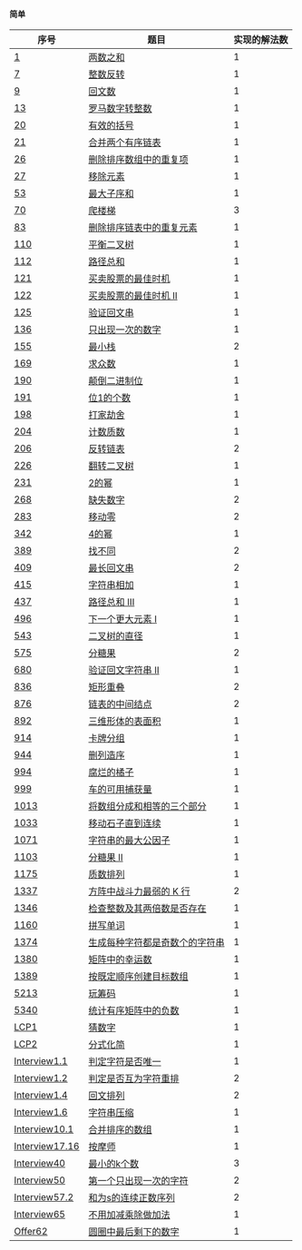#### 简单

| 序号                                                         | 题目                                                         | 实现的解法数 |
| ------------------------------------------------------------ | ------------------------------------------------------------ | ------------ |
| [1](https://leetcode-cn.com/problems/two-sum/)               | [两数之和](https://github.com/zywaited/leetcode/tree/master/1_50/1) | 1            |
| [7](https://leetcode-cn.com/problems/reverse-integer/)       | [整数反转](https://github.com/zywaited/leetcode/tree/master/1_50/7/) | 1            |
| [9](https://leetcode-cn.com/problems/palindrome-number)      | [回文数](https://github.com/zywaited/leetcode/tree/master/1_50/9/) | 1            |
| [13](https://leetcode-cn.com/problems/roman-to-integer/)     | [罗马数字转整数](https://github.com/zywaited/leetcode/tree/master/1_50/13/) | 1            |
| [20](https://leetcode-cn.com/problems/valid-parentheses/)    | [有效的括号](https://github.com/zywaited/leetcode/tree/master/1_50/20/) | 1            |
| [21](https://leetcode-cn.com/problems/merge-two-sorted-lists/) | [合并两个有序链表](https://github.com/zywaited/leetcode/tree/master/1_50/21/) | 1            |
| [26](https://leetcode-cn.com/problems/remove-duplicates-from-sorted-array/) | [删除排序数组中的重复项](https://github.com/zywaited/leetcode/tree/master/1_50/26/) | 1            |
| [27](https://leetcode-cn.com/problems/remove-element/)       | [移除元素](https://github.com/zywaited/leetcode/tree/master/1_50/27/) | 1            |
| [53](https://leetcode-cn.com/problems/maximum-subarray/)     | [最大子序和](https://github.com/zywaited/leetcode/tree/master/51_100/53/) | 1            |
| [70](https://leetcode-cn.com/problems/climbing-stairs/)      | [爬楼梯](https://github.com/zywaited/leetcode/tree/master/51_100/70/) | 3            |
| [83](https://leetcode-cn.com/problems/remove-duplicates-from-sorted-list/) | [删除排序链表中的重复元素](https://github.com/zywaited/leetcode/tree/master/51_100/83/) | 1            |
| [110](https://leetcode-cn.com/problems/balanced-binary-tree) | [平衡二叉树](https://github.com/zywaited/leetcode/tree/master/101_150/110/) | 1            |
| [112](https://leetcode-cn.com/problems/path-sum/)            | [路径总和](https://github.com/zywaited/leetcode/tree/master/101_150/112/) | 1            |
| [121](https://leetcode-cn.com/problems/best-time-to-buy-and-sell-stock/) | [买卖股票的最佳时机](https://github.com/zywaited/leetcode/tree/master/101_150/121/) | 1            |
| [122](https://leetcode-cn.com/problems/best-time-to-buy-and-sell-stock-ii/) | [买卖股票的最佳时机 II](https://github.com/zywaited/leetcode/tree/master/101_150/122/) | 1            |
| [125](https://leetcode-cn.com/problems/valid-palindrome/)    | [验证回文串](https://github.com/zywaited/leetcode/tree/master/101_150/125/) | 1            |
| [136](https://leetcode-cn.com/problems/single-number)        | [只出现一次的数字](https://github.com/zywaited/leetcode/tree/master/101_150/136/) | 1            |
| [155](https://leetcode-cn.com/problems/min-stack/)           | [最小栈](https://github.com/zywaited/leetcode/tree/master/151_200/155/) | 2            |
| [169](https://leetcode-cn.com/problems/majority-element)     | [求众数](https://github.com/zywaited/leetcode/tree/master/151_200/169/) | 1            |
| [190](https://leetcode-cn.com/problems/reverse-bits)         | [颠倒二进制位](https://github.com/zywaited/leetcode/tree/master/151_200/190/) | 1            |
| [191](https://leetcode-cn.com/problems/number-of-1-bits)     | [位1的个数](https://github.com/zywaited/leetcode/tree/master/151_200/191/) | 1            |
| [198](https://leetcode-cn.com/problems/house-robber/)        | [打家劫舍](https://github.com/zywaited/leetcode/tree/master/151_200/198/) | 1            |
| [204](https://leetcode-cn.com/problems/count-primes/)        | [计数质数](https://github.com/zywaited/leetcode/tree/master/201_250/204/) | 1            |
| [206](https://leetcode-cn.com/problems/reverse-linked-list/) | [反转链表](https://github.com/zywaited/leetcode/tree/master/201_250/206/) | 2            |
| [226](https://leetcode-cn.com/problems/invert-binary-tree)   | [翻转二叉树](https://github.com/zywaited/leetcode/tree/master/201_250/226/) | 1            |
| [231](https://leetcode-cn.com/problems/power-of-two)         | [2的幂](https://github.com/zywaited/leetcode/tree/master/201_250/231/) | 1            |
| [268](https://leetcode-cn.com/problems/missing-number)       | [缺失数字](https://github.com/zywaited/leetcode/tree/master/251_300/268/) | 2            |
| [283](https://leetcode-cn.com/problems/move-zeroes/)         | [移动零](https://github.com/zywaited/leetcode/tree/master/251_300/283/) | 2            |
| [342](https://leetcode-cn.com/problems/power-of-four)        | [4的幂](https://github.com/zywaited/leetcode/tree/master/301_350/342/) | 1            |
| [389](https://leetcode-cn.com/problems/find-the-difference)  | [找不同](https://github.com/zywaited/leetcode/tree/master/351_400/389/) | 2            |
| [409](https://leetcode-cn.com/problems/longest-palindrome/)  | [最长回文串](https://github.com/zywaited/leetcode/tree/master/401_450/409/) | 2            |
| [415](https://leetcode-cn.com/problems/add-strings/)         | [字符串相加](https://github.com/zywaited/leetcode/tree/master/401_450/415/) | 1            |
| [437](https://leetcode-cn.com/problems/path-sum-iii/)        | [路径总和 III](https://github.com/zywaited/leetcode/tree/master/401_450/437/) | 1            |
| [496](https://leetcode-cn.com/problems/next-greater-element-i/) | [下一个更大元素 I](https://github.com/zywaited/leetcode/tree/master/451_500/496/) | 1            |
| [543](https://leetcode-cn.com/problems/diameter-of-binary-tree/) | [二叉树的直径](https://github.com/zywaited/leetcode/tree/master/501_550/543/) | 1            |
| [575](https://leetcode-cn.com/problems/distribute-candies/)  | [分糖果](https://github.com/zywaited/leetcode/tree/master/551_600/575/) | 2            |
| [680](https://leetcode-cn.com/problems/valid-palindrome-ii/) | [验证回文字符串 Ⅱ](https://github.com/zywaited/leetcode/tree/master/651_700/680/) | 1            |
| [836](https://leetcode-cn.com/problems/rectangle-overlap/)   | [矩形重叠](https://github.com/zywaited/leetcode/tree/master/801_850/836/) | 2            |
| [876](https://leetcode-cn.com/problems/middle-of-the-linked-list/) | [链表的中间结点](https://github.com/zywaited/leetcode/tree/master/851_900/876/) | 2            |
| [892](https://leetcode-cn.com/problems/surface-area-of-3d-shapes/) | [三维形体的表面积](https://github.com/zywaited/leetcode/tree/master/851_900/892/) | 1            |
| [914](https://leetcode-cn.com/problems/x-of-a-kind-in-a-deck-of-cards/) | [卡牌分组](https://github.com/zywaited/leetcode/tree/master/901_950/914/) | 1            |
| [944](https://leetcode-cn.com/problems/delete-columns-to-make-sorted/) | [删列造序](https://github.com/zywaited/leetcode/tree/master/901_950/944/) | 1            |
| [994](https://leetcode-cn.com/problems/rotting-oranges/)     | [腐烂的橘子](https://github.com/zywaited/leetcode/tree/master/951_1000/994/) | 1            |
| [999](https://leetcode-cn.com/problems/available-captures-for-rook/) | [车的可用捕获量](https://github.com/zywaited/leetcode/tree/master/951_1000/999/) | 1            |
| [1013](https://leetcode-cn.com/problems/partition-array-into-three-parts-with-equal-sum/) | [将数组分成和相等的三个部分](https://github.com/zywaited/leetcode/tree/master/1001_1050/1013/) | 1            |
| [1033](https://leetcode-cn.com/problems/moving-stones-until-consecutive/) | [移动石子直到连续](https://github.com/zywaited/leetcode/tree/master/1001_1050/1033/) | 1            |
| [1071](https://leetcode-cn.com/problems/greatest-common-divisor-of-strings/) | [字符串的最大公因子](https://github.com/zywaited/leetcode/tree/master/1051_1100/1071/) | 1            |
| [1103](https://leetcode-cn.com/problems/distribute-candies-to-people/) | [分糖果 II](https://github.com/zywaited/leetcode/tree/master/1101_1150/1103/) | 1            |
| [1175](https://leetcode-cn.com/problems/prime-arrangements/) | [质数排列](https://github.com/zywaited/leetcode/tree/master/1151_1200/1175/) | 1            |
| [1337](https://leetcode-cn.com/problems/the-k-weakest-rows-in-a-matrix/) | [方阵中战斗力最弱的 K 行](https://github.com/zywaited/leetcode/tree/master/1301_1350/1337/) | 2            |
| [1346](https://leetcode-cn.com/problems/check-if-n-and-its-double-exist/) | [检查整数及其两倍数是否存在](https://github.com/zywaited/leetcode/tree/master/1301_1350/1346/) | 1            |
| [1160](https://leetcode-cn.com/problems/find-words-that-can-be-formed-by-characters/) | [拼写单词](https://github.com/zywaited/leetcode/tree/master/1151_1200/1160/) | 1            |
| [1374](https://leetcode-cn.com/problems/reverse-words-in-a-string/) | [生成每种字符都是奇数个的字符串](https://github.com/zywaited/leetcode/tree/master/1151_1200/1374/) | 1            |
| [1380](https://leetcode-cn.com/problems/lucky-numbers-in-a-matrix/) | [矩阵中的幸运数](https://github.com/zywaited/leetcode/tree/master/1151_1200/1380/) | 1            |
| [1389](https://leetcode-cn.com/problems/create-target-array-in-the-given-order/) | [按既定顺序创建目标数组](https://github.com/zywaited/leetcode/tree/master/1151_1200/1389/) | 1            |
| [5213](https://leetcode-cn.com/problems/play-with-chips/)    | [玩筹码](https://github.com/zywaited/leetcode/tree/master/5201_5250/5213/) | 1            |
| [5340](https://leetcode-cn.com/problems/count-negative-numbers-in-a-sorted-matrix/) | [统计有序矩阵中的负数](https://github.com/zywaited/leetcode/tree/master/5301_5350/5340/) | 1            |
| [LCP1](https://leetcode-cn.com/problems/guess-numbers/)      | [猜数字](https://github.com/zywaited/leetcode/tree/master/LCP/1_50/1/) | 1            |
| [LCP2](https://leetcode-cn.com/problems/deep-dark-fraction/) | [分式化简](https://github.com/zywaited/leetcode/tree/master/LCP/1_50/2/) | 1            |
| [Interview1.1](https://leetcode-cn.com/problems/is-unique-lcci/) | [判定字符是否唯一](https://github.com/zywaited/leetcode/tree/master/Interview/1_1_9/1/) | 1            |
| [Interview1.2](https://leetcode-cn.com/problems/check-permutation-lcci/) | [判定是否互为字符重排](https://github.com/zywaited/leetcode/tree/master/Interview/1_1_9/2/) | 2            |
| [Interview1.4](https://leetcode-cn.com/problems/palindrome-permutation-lcci/) | [回文排列](https://github.com/zywaited/leetcode/tree/master/Interview/1_1_9/4/) | 2            |
| [Interview1.6](https://leetcode-cn.com/problems/one-away-lcci/) | [字符串压缩](https://github.com/zywaited/leetcode/tree/master/Interview/1_1_9/6/) | 1            |
| [Interview10.1](https://leetcode-cn.com/problems/sorted-merge-lcci/) | [合并排序的数组](https://github.com/zywaited/leetcode/tree/master/Interview/10_1_11/1/) | 1            |
| [Interview17.16](https://leetcode-cn.com/problems/the-masseuse-lcci/) | [按摩师](https://github.com/zywaited/leetcode/tree/master/Interview/17_1_50/16/) | 1            |
| [Interview40](https://leetcode-cn.com/problems/zui-xiao-de-kge-shu-lcof/) | [最小的k个数](https://github.com/zywaited/leetcode/tree/master/Interview/1_50/40/) | 3            |
| [Interview50](https://leetcode-cn.com/problems/di-yi-ge-zhi-chu-xian-yi-ci-de-zi-fu-lcof/) | [第一个只出现一次的字符](https://github.com/zywaited/leetcode/tree/master/Interview/1_50/50/) | 2            |
| [Interview57.2](https://leetcode-cn.com/problems/he-wei-sde-lian-xu-zheng-shu-xu-lie-lcof/) | [和为s的连续正数序列](https://github.com/zywaited/leetcode/tree/master/Interview/57_1_50/2/) | 2            |
| [Interview65](https://leetcode-cn.com/problems/bu-yong-jia-jian-cheng-chu-zuo-jia-fa-lcof/) | [不用加减乘除做加法](https://github.com/zywaited/leetcode/tree/master/Interview/51_100/65/) | 1            |
| [Offer62](https://leetcode-cn.com/problems/yuan-quan-zhong-zui-hou-sheng-xia-de-shu-zi-lcof/) | [圆圈中最后剩下的数字](https://github.com/zywaited/leetcode/tree/master/Offer/51_100/65/) | 1            |

